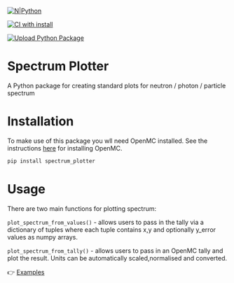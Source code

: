 [![N|Python](https://www.python.org/static/community_logos/python-powered-w-100x40.png)](https://www.python.org)

[![CI with install](https://github.com/fusion-energy/spectrum_plotter/actions/workflows/ci_with_install.yml/badge.svg)](https://github.com/fusion-energy/spectrum_plotter/actions/workflows/ci_with_install.yml)

[![Upload Python Package](https://github.com/fusion-energy/spectrum_plotter/actions/workflows/python-publish.yml/badge.svg)](https://github.com/fusion-energy/spectrum_plotter/actions/workflows/python-publish.yml)

# Spectrum Plotter
A Python package for creating standard plots for neutron / photon / particle spectrum

# Installation

To make use of this package you wll need OpenMC installed.
See the instructions [here](https://docs.openmc.org/en/stable/quickinstall.html) for installing OpenMC.

```bash
pip install spectrum_plotter
```

# Usage

There are two main functions for plotting spectrum:

```plot_spectrum_from_values()``` - allows users to pass in the tally via a dictionary of tuples where each tuple contains x,y and optionally y_error values as numpy arrays.

```plot_spectrum_from_tally()``` - allows users to pass in an OpenMC tally and plot the result. Units can be automatically scaled,normalised and converted.

:point_right: [Examples](https://github.com/fusion-energy/spectrum_plotter/tree/main/examples)
